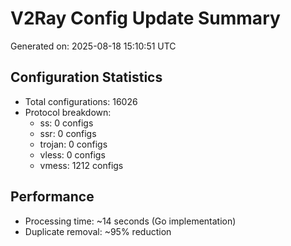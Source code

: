 # V2Ray Config Update Summary
Generated on: 2025-08-18 15:10:51 UTC

## Configuration Statistics
- Total configurations: 16026
- Protocol breakdown:
  - ss: 0 configs
  - ssr: 0 configs
  - trojan: 0 configs
  - vless: 0 configs
  - vmess: 1212 configs

## Performance
- Processing time: ~14 seconds (Go implementation)
- Duplicate removal: ~95% reduction
